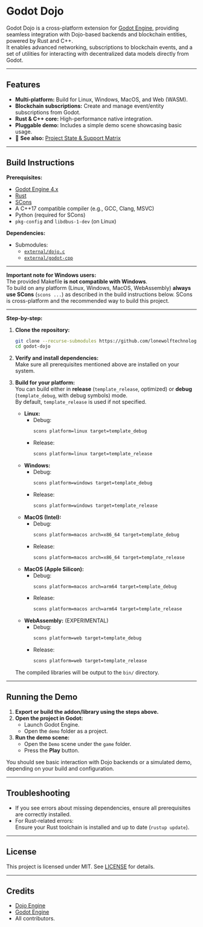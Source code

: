 # Godot Dojo

Godot Dojo is a cross-platform extension for [Godot Engine](https://godotengine.org/), providing seamless integration with Dojo-based backends and blockchain entities, powered by Rust and C++.  
It enables advanced networking, subscriptions to blockchain events, and a set of utilities for interacting with decentralized data models directly from Godot.

---

## Features

- **Multi-platform:** Build for Linux, Windows, MacOS, and Web (WASM).
- **Blockchain subscriptions:** Create and manage event/entity subscriptions from Godot.
- **Rust & C++ core:** High-performance native integration.
- **Pluggable demo:** Includes a simple demo scene showcasing basic usage.
- 📄 **See also:** [Project State & Support Matrix](project-state.md)

---

## Build Instructions

**Prerequisites:**
- [Godot Engine 4.x](https://godotengine.org/)
- [Rust](https://www.rust-lang.org/tools/install)
- [SCons](https://scons.org/pages/download.html)
- A C++17 compatible compiler (e.g., GCC, Clang, MSVC)
- Python (required for SCons)
- `pkg-config` and `libdbus-1-dev` (on Linux)

**Dependencies:**
- Submodules:
    - [`external/dojo.c`](https://github.com/dojoengine/dojo.c)
    - [`external/godot-cpp`](https://github.com/godotengine/godot-cpp)

---

**Important note for Windows users:**  
The provided Makefile **is not compatible with Windows**.  
To build on any platform (Linux, Windows, MacOS, WebAssembly) **always use SCons** (`scons ...`) as described in the build instructions below. SCons is cross-platform and the recommended way to build this project.

---

**Step-by-step:**

1. **Clone the repository:**
    ```bash
    git clone --recurse-submodules https://github.com/lonewolftechnology/godot-dojo
    cd godot-dojo
    ```

2. **Verify and install dependencies:**  
   Make sure all prerequisites mentioned above are installed on your system.

3. **Build for your platform:**  
   You can build either in **release** (`template_release`, optimized) or **debug** (`template_debug`, with debug symbols) mode.  
   By default, `template_release` is used if not specified.

    - **Linux:**
      - Debug:
        ```bash
        scons platform=linux target=template_debug
        ```
      - Release:
        ```bash
        scons platform=linux target=template_release
        ```
    - **Windows:**
      - Debug:
        ```bash
        scons platform=windows target=template_debug
        ```
      - Release:
        ```bash
        scons platform=windows target=template_release
        ```
    - **MacOS (Intel):**
      - Debug:
        ```bash
        scons platform=macos arch=x86_64 target=template_debug
        ```
      - Release:
        ```bash
        scons platform=macos arch=x86_64 target=template_release
        ```
    - **MacOS (Apple Silicon):**
      - Debug:
        ```bash
        scons platform=macos arch=arm64 target=template_debug
        ```
      - Release:
        ```bash
        scons platform=macos arch=arm64 target=template_release
        ```
    - **WebAssembly:** (EXPERIMENTAL)
      - Debug:
        ```bash
        scons platform=web target=template_debug
        ```
      - Release:
        ```bash
        scons platform=web target=template_release
        ```

   The compiled libraries will be output to the `bin/` directory.

---

## Running the Demo

1. **Export or build the addon/library using the steps above.**
2. **Open the project in Godot:**
    - Launch Godot Engine.
    - Open the `demo` folder as a project.
3. **Run the demo scene:**
    - Open the `Demo` scene under the `game` folder.
    - Press the **Play** button.

You should see basic interaction with Dojo backends or a simulated demo, depending on your build and configuration.

---

## Troubleshooting

- If you see errors about missing dependencies, ensure all prerequisites are correctly installed.
- For Rust-related errors:  
  Ensure your Rust toolchain is installed and up to date (`rustup update`).

---

## License

This project is licensed under MIT. See [LICENSE](LICENSE) for details.

---

## Credits

- [Dojo Engine](https://github.com/dojoengine)
- [Godot Engine](https://godotengine.org/)
- All contributors.